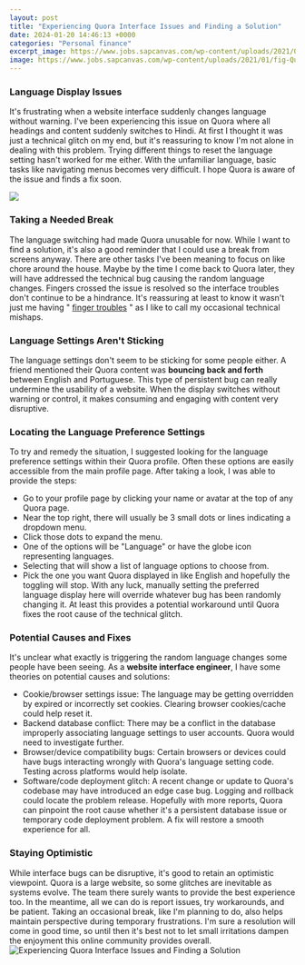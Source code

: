 ```yaml
---
layout: post
title: "Experiencing Quora Interface Issues and Finding a Solution"
date: 2024-01-20 14:46:13 +0000
categories: "Personal finance"
excerpt_image: https://www.jobs.sapcanvas.com/wp-content/uploads/2021/01/fig-Quora-Interface.png
image: https://www.jobs.sapcanvas.com/wp-content/uploads/2021/01/fig-Quora-Interface.png
---
```


### Language Display Issues
It's frustrating when a website interface suddenly changes language without warning. I've been experiencing this issue on Quora where all headings and content suddenly switches to Hindi. At first I thought it was just a technical glitch on my end, but it's reassuring to know I'm not alone in dealing with this problem. Trying different things to reset the language setting hasn't worked for me either. With the unfamiliar language, basic tasks like navigating menus becomes very difficult. I hope Quora is aware of the issue and finds a fix soon. 

![](https://mir-s3-cdn-cf.behance.net/project_modules/2800_opt_1/a5b2c099478487.5ef392fbc06fe.jpg)
### Taking a Needed Break
The language switching had made Quora unusable for now. While I want to find a solution, it's also a good reminder that I could use a break from screens anyway. There are other tasks I've been meaning to focus on like chore around the house. Maybe by the time I come back to Quora later, they will have addressed the technical bug causing the random language changes. Fingers crossed the issue is resolved so the interface troubles don't continue to be a hindrance. It's reassuring at least to know it wasn't just me having " [finger troubles](https://store.fi.io.vn/chihuahua-sugar-skull-dog-halloween-gift4738-t-shirt) " as I like to call my occasional technical mishaps.
### Language Settings Aren't Sticking 
The language settings don't seem to be sticking for some people either. A friend mentioned their Quora content was **bouncing back and forth** between English and Portuguese. This type of persistent bug can really undermine the usability of a website. When the display switches without warning or control, it makes consuming and engaging with content very disruptive.
### Locating the Language Preference Settings
To try and remedy the situation, I suggested looking for the language preference settings within their Quora profile. Often these options are easily accessible from the main profile page. After taking a look, I was able to provide the steps:
- Go to your profile page by clicking your name or avatar at the top of any Quora page. 
- Near the top right, there will usually be 3 small dots or lines indicating a dropdown menu. 
- Click those dots to expand the menu.
- One of the options will be "Language" or have the globe icon representing languages.  
- Selecting that will show a list of language options to choose from.
- Pick the one you want Quora displayed in like English and hopefully the toggling will stop.
With any luck, manually setting the preferred language display here will override whatever bug has been randomly changing it. At least this provides a potential workaround until Quora fixes the root cause of the technical glitch.
### Potential Causes and Fixes
It's unclear what exactly is triggering the random language changes some people have been seeing. As a **website interface engineer**, I have some theories on potential causes and solutions:
- Cookie/browser settings issue: The language may be getting overridden by expired or incorrectly set cookies. Clearing browser cookies/cache could help reset it. 
- Backend database conflict: There may be a conflict in the database improperly associating language settings to user accounts. Quora would need to investigate further.
- Browser/device compatibility bugs: Certain browsers or devices could have bugs interacting wrongly with Quora's language setting code. Testing across platforms would help isolate.
- Software/code deployment glitch: A recent change or update to Quora's codebase may have introduced an edge case bug. Logging and rollback could locate the problem release.
Hopefully with more reports, Quora can pinpoint the root cause whether it's a persistent database issue or temporary code deployment problem. A fix will restore a smooth experience for all.
### Staying Optimistic 
While interface bugs can be disruptive, it's good to retain an optimistic viewpoint. Quora is a large website, so some glitches are inevitable as systems evolve. The team there surely wants to provide the best experience too. In the meantime, all we can do is report issues, try workarounds, and be patient. Taking an occasional break, like I'm planning to do, also helps maintain perspective during temporary frustrations. I'm sure a resolution will come in good time, so until then it's best not to let small irritations dampen the enjoyment this online community provides overall.
![Experiencing Quora Interface Issues and Finding a Solution](https://www.jobs.sapcanvas.com/wp-content/uploads/2021/01/fig-Quora-Interface.png)